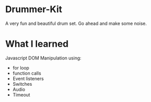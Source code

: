 # Drummer-Kit
A very fun and beautiful drum set. Go ahead and make some noise. 

# What I learned

Javascript DOM Manipulation using:
- for loop
- function calls
- Event listeners
- Switches
- Audio 
- Timeout 
